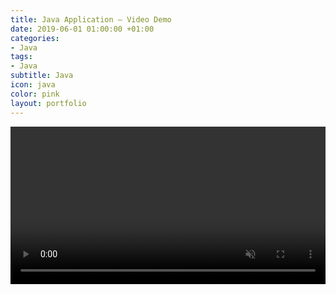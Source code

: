 ```yaml
---
title: Java Application – Video Demo
date: 2019-06-01 01:00:00 +01:00
categories:
- Java
tags:
- Java
subtitle: Java
icon: java
color: pink
layout: portfolio
---
```


<video width="100%" loop muted autoplay preload="auto">
    <source src="https://jjnx.b-cdn.net/video/javac.mp4" type="video/mp4" />
    Your browser does not support the video tag.
  </video>
